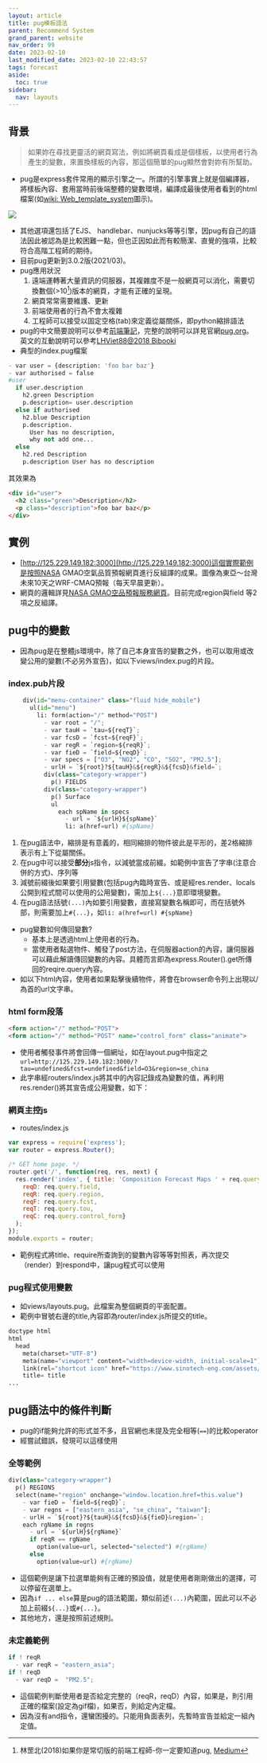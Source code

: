```yaml
---
layout: article
title: pug模板語法
parent: Recommend System
grand_parent: website
nav_order: 99
date: 2023-02-10
last_modified_date: 2023-02-10 22:43:57
tags: forecast
aside:
  toc: true
sidebar:
  nav: layouts
---
```


## 背景

> 如果妳在尋找更靈活的網頁寫法，例如將網頁看成是個樣板，以使用者行為產生的變數，來置換樣板的內容，那這個簡單的pug顯然會對妳有所幫助。

- pug是express套件常用的顯示引擎之一。所謂的引擎事實上就是個編譯器，將樣板內容、套用當時前後端整體的變數環境，編譯成最後使用者看到的html檔案(如[wiki: Web_template_system][2]圖示)。

![](https://github.com/sinotec2/FAQ/raw/main/attachments//1200px-TempEngWeb016.svg.png)

- 其他選項還包括了EJS、 handlebar、nunjucks等等引擎，因pug有自己的語法因此被認為是比較困難一點，但也正因如此而有較簡潔、直覺的強項，比較符合高階工程師的期待。
- 目前pug更新到3.0.2版(2021/03)。
- pug應用狀況
  1. 遠端運轉著大量資訊的伺服器，其複雜度不是一般網頁可以消化，需要切換數個(>10[^1])版本的網頁，才能有正確的呈現。
  2. 網頁常常需要維護、更新
  3. 前端使用者的行為不會太複雜
  4. 工程師可以接受以固定空格(tab)來定義從屬關係，即python縮排語法
- pug的中文簡要說明可以參考[前端筆記](https://orandigo.github.io/blog/2020/12/27/20201227-pug-note/)，完整的說明可以詳見官網[pug.org](https://pugjs.org/api/getting-started.html)。英文的互動說明可以參考[LHViet88@2018 Bibooki](https://pughtml.com/what-is-pug-html)
- 典型的index.pug檔案

```python
- var user = {description: 'foo bar baz'}
- var authorised = false
#user
  if user.description
    h2.green Description
    p.description= user.description
  else if authorised
    h2.blue Description
    p.description.
      User has no description,
      why not add one...
  else
    h2.red Description
    p.description User has no description
```

其效果為

```html
<div id="user">
  <h2 class="green">Description</h2>
  <p class="description">foo bar baz</p>
</div>
```

## 實例

- [http://125.229.149.182:3000](http://125.229.149.182:3000)這個實際範例是按照NASA GMAO空氣品質預報網頁進行反組譯的成果。圖像為東亞～台灣未來10天之WRF-CMAQ預報（每天早晨更新）。
- 網頁的邏輯詳見[NASA GMAO空品預報服務網頁](2023-02-08-NASA_GMAO.md)。目前完成region與field 等2項之反組譯。

## pug中的變數

- 因為pug是在整體js環境中，除了自己本身宣告的變數之外，也可以取用或改變公用的變數(不必另外宣告)，如以下views/index.pug的片段。

### index.pub片段

```python
    div(id="menu-container" class="fluid hide_mobile")
      ul(id="menu")
        li: form(action="/" method="POST")
          - var root = "/";
          - var tauH = `tau=${reqT}`;
          - var fcsD = `fcst=${reqF}`;
          - var regR = `region=${reqR}`;
          - var fieD = `field=${reqD}`;
          - var specs = ["O3", "NO2", "CO", "SO2", "PM2.5"];
          - urlH = `${root}?${tauH}&${regR}&${fcsD}&field=`;
          div(class="category-wrapper")
            p() FIELDS
          div(class="category-wrapper")
            p() Surface
            ul
              each spName in specs
                - url = `${urlH}${spName}`
                li: a(href=url) #{spName}
```

1. 在pug語法中，縮排是有意義的，相同縮排的物件彼此是平形的，差2格縮排表示有上下從屬關係。
2. 在pug中可以接受**部分**js指令，以減號當成前綴。如範例中宣告了字串(注意合併的方式)、序列等
3. 減號前綴後如果要引用變數(包括pug內臨時宣告、或是經res.render、locals公開到程式間可以使用的公用變數)，需加上`${...}`意即環境變數。
4. 在pug語法括號`(...)`內如要引用變數，直接寫變數名稱即可，而在括號外部，則需要加上`#{...}`，如`li: a(href=url) #{spName}`

- pug變數如何傳回變數?
  - 基本上是透過html上使用者的行為。
  - 當使用者點選物件、觸發了post方法，在伺服器action的內容，讓伺服器可以藉此解讀傳回變數的內容。具體而言即為express.Router().get所傳回的reqire.query內容。
- 如以下html內容，使用者如果點擊後續物件，將會在browser命令列上出現以/為首的url文字串。

### html form段落

```html
<form action="/" method="POST">
<form action="/" method="POST" name="control_form" class="animate">
```

- 使用者觸發事件將會回傳一個網址，如在layout.pug中指定之`url=http://125.229.149.182:3000/?tau=undefined&fcst=undefined&field=O3&region=se_china`
- 此字串經routers/index.js將其中的內容記錄成為變數的值，再利用res.render()將其宣告成公用變數，如下：

### 網頁主控js

- routes/index.js

```js
var express = require('express');
var router = express.Router();

/* GET home page. */
router.get('/', function(req, res, next) {
  res.render('index', { title: 'Composition Forecast Maps ' + req.query.region + req.query.field,
    reqD: req.query.field,
    reqR: req.query.region,
    reqF: req.query.fcst,
    reqT: req.query.tou,
    reqC: req.query.control_form}
  );
});
module.exports = router;
```

- 範例程式將title、require所查詢到的變數內容等等對照表，再次提交（render）到respond中，讓pug程式可以使用

### pug程式使用變數

- 如views/layouts.pug。此檔案為整個網頁的平面配置。
- 範例中冒號右邊的title,內容即為router/index.js所提交的title。

```python
doctype html
html
  head
    meta(charset="UTF-8")
    meta(name="viewport" content="width=device-width, initial-scale=1")
    link(rel="shortcut icon" href="https://www.sinotech-eng.com/assets/front/images/favicon/favicon.svg" type="image/svg")
    title= title
...
```

## pug語法中的條件判斷

- pug的if能夠允許的形式並不多，且官網也未提及完全相等(`==`)的比較operator
- 經嘗試錯誤，發現可以這樣使用

### 全等範例

```python
div(class="category-wrapper")
  p() REGIONS
  select(name="region" onchange="window.location.href=this.value")
    - var fieD = `field=${reqD}`;
    - var regns = ["eastern_asia", "se_china", "taiwan"];
    - urlH = `${root}?${tauH}&${fcsD}&${fieD}&region=`;
    each rgName in regns
      - url = `${urlH}${rgName}`
      if reqR == rgName 
        option(value=url, selected="selected") #{rgName}
      else
        option(value=url) #{rgName}
```

- 這個範例是讓下拉選單能夠有正確的預設值，就是使用者剛剛做出的選擇，可以停留在選單上。
- 因為`if ... else`算是pug的語法範圍，類似前述`(...)`內範圍，因此可以不必加上前綴`${...}`或`#{...}`。
- 其他地方，還是按照前述規則。

### 未定義範例

```python
if ! reqR
  - var reqR = "eastern_asia";
if ! reqD
  - var reqD =  "PM2.5";
```

- 這個範例判斷使用者是否給定完整的（reqR，reqD）內容，如果是，則引用正確的檔案(設定為gif檔)，如果否，則給定內定檔。
- 因為沒有and指令，還蠻困擾的。只能用負面表列，先暫時宣告並給定一組內定值。

[^1]: 林罡北(2018)如果你是常切版的前端工程師-你一定要知道pug, [Medium][1]

[1]: https://northbei.medium.com/如果你是常切版的前端工程師-你一定要知道pug-8b2cbc0a784c "如果你是常切版的前端工程師-你一定要知道pug-8b2cbc0a784c"
[2]: https://en.wikipedia.org/wiki/Web_template_system "Web_template_system"
